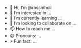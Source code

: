 - 👋 Hi, I’m @rossinholi
- 👀 I’m interested in ...
- 🌱 I’m currently learning ...
- 💞️ I’m looking to collaborate on ...
- 📫 How to reach me ...
- 😄 Pronouns: ...
- ⚡ Fun fact: ...

<!---
rossinholi/rossinholi is a ✨ special ✨ repository because its `README.md` (this file) appears on your GitHub profile.
You can click the Preview link to take a look at your changes.
--->
